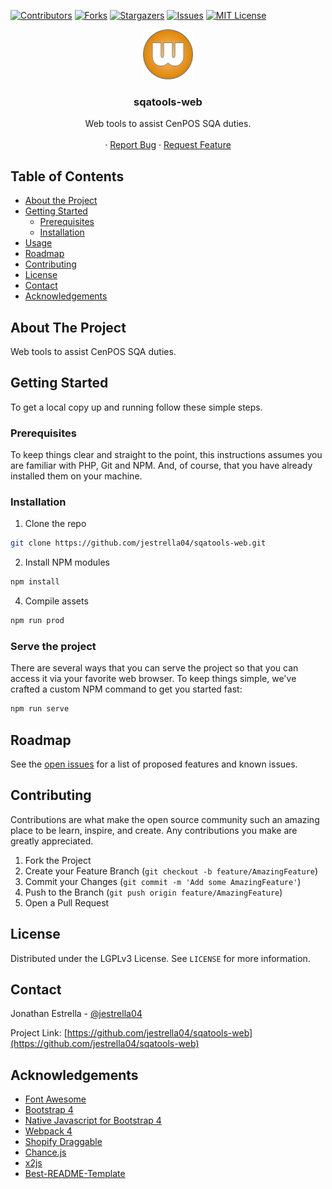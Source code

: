 <!--
*** Thanks for checking out this README Template. If you have a suggestion that would
*** make this better, please fork the repo and create a pull request or simply open
*** an issue with the tag "enhancement".
*** Thanks again! Now go create something AMAZING! :D
***
***
***
*** To avoid retyping too much info. Do a search and replace for the following:
*** github_username, repo, twitter_handle, email
-->


<!-- PROJECT SHIELDS -->
<!--
*** I'm using markdown "reference style" links for readability.
*** Reference links are enclosed in brackets [ ] instead of parentheses ( ).
*** See the bottom of this document for the declaration of the reference variables
*** for contributors-url, forks-url, etc. This is an optional, concise syntax you may use.
*** https://www.markdownguide.org/basic-syntax/#reference-style-links
-->
[![Contributors][contributors-shield]][contributors-url]
[![Forks][forks-shield]][forks-url]
[![Stargazers][stars-shield]][stars-url]
[![Issues][issues-shield]][issues-url]
[![MIT License][license-shield]][license-url]


<!-- PROJECT LOGO -->
<p align="center">
  <a href="https://github.com/jestrella04/sqatools-web">
    <img src="resources/icons/web.png" alt="Logo" width="80" height="80">
  </a>

  <h3 align="center">sqatools-web</h3>

  <p align="center">
    Web tools to assist CenPOS SQA duties.<br><br>
    ·
    <a href="https://github.com/jestrella04/sqatools-web/issues">Report Bug</a>
    ·
    <a href="https://github.com/jestrella04/sqatools-web/issues">Request Feature</a>
  </p>
</p>


<!-- TABLE OF CONTENTS -->
## Table of Contents

* [About the Project](#about-the-project)
* [Getting Started](#getting-started)
  * [Prerequisites](#prerequisites)
  * [Installation](#installation)
* [Usage](#usage)
* [Roadmap](#roadmap)
* [Contributing](#contributing)
* [License](#license)
* [Contact](#contact)
* [Acknowledgements](#acknowledgements)


<!-- ABOUT THE PROJECT -->
## About The Project

Web tools to assist CenPOS SQA duties.


<!-- GETTING STARTED -->
## Getting Started

To get a local copy up and running follow these simple steps.

### Prerequisites

To keep things clear and straight to the point, this instructions assumes you are familiar with PHP, Git and NPM. And, of course, that you have already installed them on your machine.

### Installation
 
1. Clone the repo

```sh
git clone https://github.com/jestrella04/sqatools-web.git
```

2. Install NPM modules
```sh
npm install
```

4. Compile assets
```sh
npm run prod
```
### Serve the project

There are several ways that you can serve the project so that you can access it via your favorite web browser. To keep things simple, we've crafted a custom NPM command to get you started fast:

```sh
npm run serve
```

<!-- ROADMAP -->
## Roadmap

See the [open issues](https://github.com/jestrella04/sqatools-web/issues) for a list of proposed features and known issues.


<!-- CONTRIBUTING -->
## Contributing

Contributions are what make the open source community such an amazing place to be learn, inspire, and create. Any contributions you make are greatly appreciated.

1. Fork the Project
2. Create your Feature Branch (`git checkout -b feature/AmazingFeature`)
3. Commit your Changes (`git commit -m 'Add some AmazingFeature'`)
4. Push to the Branch (`git push origin feature/AmazingFeature`)
5. Open a Pull Request


<!-- LICENSE -->
## License

Distributed under the LGPLv3 License. See `LICENSE` for more information.


<!-- CONTACT -->
## Contact

Jonathan Estrella - [@jestrella04](https://twitter.com/jestrella04)

Project Link: [https://github.com/jestrella04/sqatools-web](https://github.com/jestrella04/sqatools-web)


<!-- ACKNOWLEDGEMENTS -->
## Acknowledgements

* [Font Awesome](https://fontawesome.com/)
* [Bootstrap 4](https://getbootstrap.com/)
* [Native Javascript for Bootstrap 4](https://thednp.github.io/bootstrap.native/)
* [Webpack 4](https://webpack.js.org/)
* [Shopify Draggable](https://shopify.github.io/draggable/)
* [Chance.js](https://chancejs.com/)
* [x2js](https://github.com/x2js/x2js#readme)
* [Best-README-Template](https://github.com/othneildrew/Best-README-Template)


<!-- MARKDOWN LINKS & IMAGES -->
<!-- https://www.markdownguide.org/basic-syntax/#reference-style-links -->
[contributors-shield]: https://img.shields.io/github/contributors/jestrella04/sqatools-web.svg?style=flat-square
[contributors-url]: https://github.com/jestrella04/sqatools-web/graphs/contributors
[forks-shield]: https://img.shields.io/github/forks/jestrella04/sqatools-web.svg?style=flat-square
[forks-url]: https://github.com/jestrella04/sqatools-web/network/members
[stars-shield]: https://img.shields.io/github/stars/jestrella04/sqatools-web.svg?style=flat-square
[stars-url]: https://github.com/jestrella04/sqatools-web/stargazers
[issues-shield]: https://img.shields.io/github/issues/jestrella04/sqatools-web.svg?style=flat-square
[issues-url]: https://github.com/jestrella04/sqatools-web/issues
[license-shield]: https://img.shields.io/github/license/jestrella04/sqatools-web.svg?style=flat-square
[license-url]: https://github.com/jestrella04/sqatools-web/blob/master/LICENSE.txt